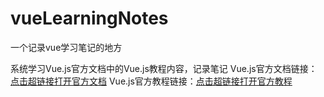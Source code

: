 # vueLearningNotes
一个记录vue学习笔记的地方

系统学习Vue.js官方文档中的Vue.js教程内容，记录笔记
Vue.js官方文档链接：[点击超链接打开官方文档](https://cn.vuejs.org/)
Vue.js官方教程链接：[点击超链接打开官方教程](https://cn.vuejs.org/v2/guide/)
